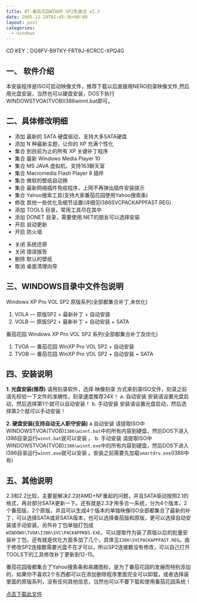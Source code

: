 ```yaml
---
title: BT-番茄花园WINXP SP2免激活 v2.3
date: 2005-12-29T02:45:36+00:00
layout: post
categories:
  - windows
---
```


CD KEY：DG8FV-B9TKY-FRT9J-6CRCC-XPQ4G

## 一、 软件介绍

本安装程序是ISO可启动映像文件，推荐下载以后直接用NERO刻录映像文件,然后用光盘安装，当然也可以硬盘安装，DOS下执行WINDOWSTVOA(TVOB)I386winnt.bat即可。

## 二、具体修改明细

* 添加 最新的 SATA 硬盘驱动，支持大多SATA硬盘
* 添加 N 种最新主题，让你的 XP 充满个性化
* 集合 到目前为止的所有 XP 关键补丁程序
* 集合 最新 Windows Media Player 10
* 集合 MS JAVA 虚拟机，支持163聊天室
* 集合 Macromedia Flash Player 8 插件
* 集合 微软的壁纸自动换
* 集合 最新网络插件免疫程序，上网不再弹出插件安装提示
* 集合 Yahoo搜索工具(支持大家番茄花园使用Yahoo搜索条)
* 修改 其他一些优化及细节设置(详细见I386SVCPACKAPPFAST.REG)
* 添加 TOOLS 目录，常用工具尽在其中
* 添加 DONET 目录，需要使用.NET的朋友可以选择安装
* 开启 自动更新
* 开启 防火墙
- 关闭 系统还原
- 关闭 错误报告
- 删除 默认的壁纸
- 取消 桌面清理向导

## 三、WINDOWS目录中文件包说明

Windows XP Pro VOL SP2 原版系列(全部都集合补丁,未优化)

1. VOLA — 原版SP2 + 最新补丁 + 自动安装
2. VOLB — 原版SP2 + 最新补丁 + 自动安装 + SATA

番茄花园 Windows XP Pro VOL SP2 系列(全部都集合补丁及优化)

1. TVOA — 番茄花园 WinXP Pro VOL SP2 + 自动安装
2. TVOB — 番茄花园 WinXP Pro VOL SP2 + 自动安装 + SATA

## 四、安装说明

**1. 光盘安装(推荐)**
请用刻录软件，选择 映像刻录 方式来刻录ISO文件，刻录之前请先校验一下文件的准确性，刻录速度推荐24X！
 a. 自动安装
安装请设置光盘启动，然后选择第1个就可以自动安装！
 b. 手动安装
安装请设置光盘启动，然后选择第2个就可以手动安装！

**2. 硬盘安装(支持自动无人职守安装)**
a.自动安装
请提取ISO中WINDOWSTVOA(TVOB)`I386\winnt.bat`中的所有内容到硬盘，然后DOS下进入I386目录运行`winnt.bat`就可以安装 。
b. 手动安装
请提取ISO中WINDOWSTVOA(TVOB)`I386\winnt.exe`中的所有内容到硬盘，然后DOS下进入 I386目录运行`winnt.exe`就可以安装 。安装之前需要先加载`smartdrv.exe`(I386中有)

## 五、其他说明

2.3和2.2比较，主要是解决2.2对AMD+NF重起的问题，并且SATA驱动按照2.1的格式，再对部分SATA更新一下。还有就是2.3才用多合一系统，分为4个版本，2个番茄版，2个原版，并且可以生成4个版本的单独映像ISO全部都集合了最新的补丁，可以选择SATA或非SATA版本，也可以选择番茄版和原版，更可以选择自动安装或手动安装，另外补丁包单独打包成`WINDOWS\TVOA\I386\SVC\PACKAPPKBS.EXE`，可以提取作为装了原版以后的批量安装补丁包，还有就是优化方面多加了几个，具体见`I386\SVCPACKAPPFAST.REG`。由于修改SP2连接数需要光盘不在才可以，所以SP2连接数没有修改，可以自己打开TOOLS下的工具修改补丁更新到12-15。

番茄花园版都集合了Yahoo搜索条和易趣图标，是为了番茄花园的发展而特别添加的，如果你不喜欢2个东西都可以在添加删除程序里面完全可以卸载，或者选择装里面的原版系列，没有任何其他信息，当然也可以不要下载和使用番茄花园系统！

[点击下载此文件](attachments/month_0512/q20051228104431.torrent)